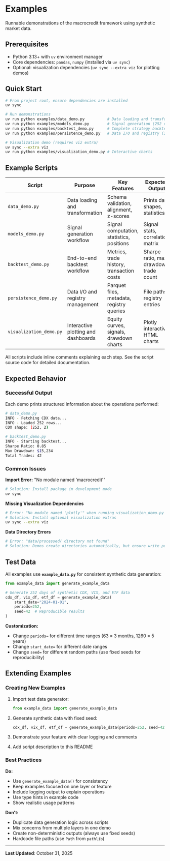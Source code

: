 # Examples

Runnable demonstrations of the macrocredit framework using synthetic market data.

## Prerequisites

- Python 3.13+ with `uv` environment manager
- Core dependencies: `pandas`, `numpy` (installed via `uv sync`)
- Optional: visualization dependencies (`uv sync --extra viz` for plotting demos)

## Quick Start

```bash
# From project root, ensure dependencies are installed
uv sync

# Run demonstrations
uv run python examples/data_demo.py          # Data loading and transformation
uv run python examples/models_demo.py        # Signal generation (252 days)
uv run python examples/backtest_demo.py      # Complete strategy backtest (504 days)
uv run python examples/persistence_demo.py   # Data I/O and registry (209 days)

# Visualization demo (requires viz extra)
uv sync --extra viz
uv run python examples/visualization_demo.py # Interactive charts
```

## Example Scripts

| Script | Purpose | Key Features | Expected Output |
|--------|---------|--------------|-----------------|
| `data_demo.py` | Data loading and transformation | Schema validation, alignment, z-scores | Prints data shapes, statistics |
| `models_demo.py` | Signal generation workflow | Signal computation, statistics, positions | Signal stats, correlation matrix |
| `backtest_demo.py` | End-to-end backtest workflow | Metrics, trade history, transaction costs | Sharpe ratio, max drawdown, trade count |
| `persistence_demo.py` | Data I/O and registry management | Parquet files, metadata, registry queries | File paths, registry entries |
| `visualization_demo.py` | Interactive plotting and dashboards | Equity curves, signals, drawdown charts | Plotly interactive HTML charts |

All scripts include inline comments explaining each step. See the script source code for detailed documentation.

## Expected Behavior

### Successful Output
Each demo prints structured information about the operations performed:

```bash
# data_demo.py
INFO - Fetching CDX data...
INFO - Loaded 252 rows...
CDX shape: (252, 2)

# backtest_demo.py  
INFO - Starting backtest...
Sharpe Ratio: 0.85
Max Drawdown: $15,234
Total Trades: 42
```

### Common Issues

**Import Error:** "No module named 'macrocredit'"
```bash
# Solution: Install package in development mode
uv sync
```

**Missing Visualization Dependencies**
```bash
# Error: "No module named 'plotly'" when running visualization_demo.py
# Solution: Install optional visualization extras
uv sync --extra viz
```

**Data Directory Errors**
```bash
# Error: "data/processed/ directory not found"
# Solution: Demos create directories automatically, but ensure write permissions
```

## Test Data

All examples use **`example_data.py`** for consistent synthetic data generation:

```python
from example_data import generate_example_data

# Generate 252 days of synthetic CDX, VIX, and ETF data
cdx_df, vix_df, etf_df = generate_example_data(
    start_date="2024-01-01",
    periods=252,
    seed=42  # Reproducible results
)
```

**Customization:**
- Change `periods=` for different time ranges (63 = 3 months, 1260 = 5 years)
- Change `start_date=` for different date ranges
- Change `seed=` for different random paths (use fixed seeds for reproducibility)

## Extending Examples

### Creating New Examples

1. Import test data generator:
   ```python
   from example_data import generate_example_data
   ```

2. Generate synthetic data with fixed seed:
   ```python
   cdx_df, vix_df, etf_df = generate_example_data(periods=252, seed=42)
   ```

3. Demonstrate your feature with clear logging and comments

4. Add script description to this README

### Best Practices

**Do:**
- Use `generate_example_data()` for consistency
- Keep examples focused on one layer or feature
- Include logging output to explain operations
- Use type hints in example code
- Show realistic usage patterns

**Don't:**
- Duplicate data generation logic across scripts
- Mix concerns from multiple layers in one demo
- Create non-deterministic outputs (always use fixed seeds)
- Hardcode file paths (use `Path` from `pathlib`)

---

**Last Updated**: October 31, 2025

